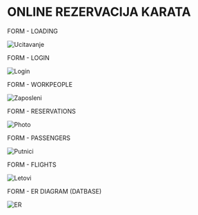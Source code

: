 # ONLINE REZERVACIJA KARATA


FORM - LOADING


![Ucitavanje](https://user-images.githubusercontent.com/43149247/132546719-c269d45f-f8eb-4ec2-9a21-d1235580c4dc.JPG)



FORM - LOGIN



![Login](https://user-images.githubusercontent.com/43149247/132546711-f5306dcf-f4dc-457b-a22d-a5a6e9f5624a.JPG)


FORM - WORKPEOPLE



![Zaposleni](https://user-images.githubusercontent.com/43149247/132546696-fc7fde78-91f8-4ad4-80e7-def220e85ec3.JPG)



FORM - RESERVATIONS


![Photo](https://user-images.githubusercontent.com/43149247/132546061-5e771ecc-1847-4cf7-9701-c18bff056f16.JPG)


FORM - PASSENGERS


![Putnici](https://user-images.githubusercontent.com/43149247/132546676-d90eba25-3e3d-4300-8116-77a28922642a.JPG)


FORM - FLIGHTS



![Letovi](https://user-images.githubusercontent.com/43149247/132546687-d3e7f50a-5836-4f2e-93b8-3f66b0213d04.JPG)



FORM - ER DIAGRAM (DATBASE)



![ER](https://user-images.githubusercontent.com/43149247/132546726-6e7d034a-cf8e-4849-a6d3-74c654d3618a.JPG)



